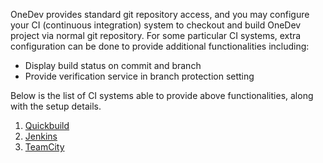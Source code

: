 OneDev provides standard git repository access, and you may configure your CI (continuous integration) system to checkout and build OneDev project via normal git repository. For some particular CI systems, extra configuration can be done to provide additional functionalities including:
* Display build status on commit and branch
* Provide verification service in branch protection setting

Below is the list of CI systems able to provide above functionalities, along with the setup details.

1. [Quickbuild](Quickbuild)
2. [Jenkins](Jenkins)
3. [TeamCity](Teamcity)
